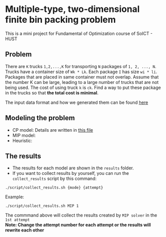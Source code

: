 # Multiple-type, two-dimensional finite bin packing problem
This is a mini project for Fundamental of Optimization course of SoICT - HUST
## Problem
There are `K` trucks `1,2,...,K` for transporting `N` packages of `1, 2, ..., N`. Trucks have a container size of `Wk * Lk`. Each package `I` has size `wi * li`. Packages that are placed in same container must not overlap. Assume that the number K can be large, leading to a large number of trucks that are not being used. The cost of using truck `k` is `ck`. Find a way to put these package in the trucks so that **the total cost is minimal**.  

The input data format and how we generated them can be found [here](./input_data/README.md) 

## Modeling the problem
- CP model: Details are written in [this file](CP_model.pdf)
- MIP model:
- Heuristic: 

## The results
- The results for each model are shown in the `results` folder.
- If you want to collect results by yourself, you can run the `collect_results` script by this command:
```
./script/collect_results.sh {mode} {attempt}
```
Example:
```
./script/collect_results.sh MIP 1
```  
The commmand above will collect the results created by `MIP solver` in the `1st attempt`  
**Note: Change the attempt number for each attempt or the results will rewrite each other**